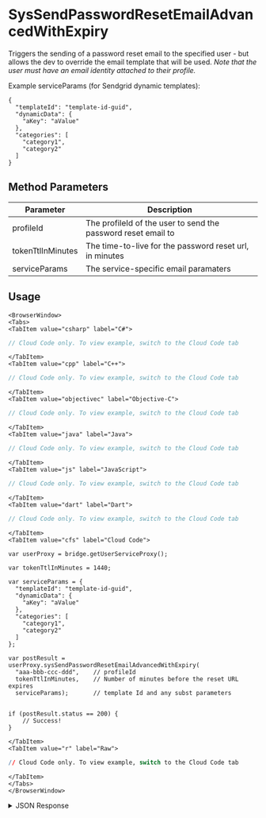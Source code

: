 # SysSendPasswordResetEmailAdvancedWithExpiry

Triggers the sending of a password reset email to the specified user - but allows the dev to override the email template that will be used. _Note that the user must have an email identity attached to their profile._



Example serviceParams (for Sendgrid dynamic templates):
```
{
  "templateId": "template-id-guid",
  "dynamicData": {
    "aKey": "aValue"
  },
  "categories": [
    "category1",
    "category2"
  ]
}
```

<PartialServop service_name="user" operation_name="SYS_SEND_PASSWORD_RESET_EMAIL_ADVANCED_WITH_EXPIRY" />

## Method Parameters
Parameter | Description
--------- | -----------
profileId | The profileId of the user to send the password reset email to
tokenTtlInMinutes | The time-to-live for the password reset url, in minutes
serviceParams | The service-specific email paramaters

## Usage

```mdx-code-block
<BrowserWindow>
<Tabs>
<TabItem value="csharp" label="C#">
```

```csharp
// Cloud Code only. To view example, switch to the Cloud Code tab
```

```mdx-code-block
</TabItem>
<TabItem value="cpp" label="C++">
```

```cpp
// Cloud Code only. To view example, switch to the Cloud Code tab
```

```mdx-code-block
</TabItem>
<TabItem value="objectivec" label="Objective-C">
```

```objectivec
// Cloud Code only. To view example, switch to the Cloud Code tab
```

```mdx-code-block
</TabItem>
<TabItem value="java" label="Java">
```

```java
// Cloud Code only. To view example, switch to the Cloud Code tab
```

```mdx-code-block
</TabItem>
<TabItem value="js" label="JavaScript">
```

```javascript
// Cloud Code only. To view example, switch to the Cloud Code tab
```

```mdx-code-block
</TabItem>
<TabItem value="dart" label="Dart">
```

```dart
// Cloud Code only. To view example, switch to the Cloud Code tab
```

```mdx-code-block
</TabItem>
<TabItem value="cfs" label="Cloud Code">
```

```cfscript
var userProxy = bridge.getUserServiceProxy();

var tokenTtlInMinutes = 1440;

var serviceParams = {
  "templateId": "template-id-guid",
  "dynamicData": {
    "aKey": "aValue"
  },
  "categories": [
    "category1",
    "category2"
  ]  
};

var postResult = userProxy.sysSendPasswordResetEmailAdvancedWithExpiry(
  "aaa-bbb-ccc-ddd",    // profileId
  tokenTtlInMinutes,    // Number of minutes before the reset URL expires 
  serviceParams);       // template Id and any subst parameters


if (postResult.status == 200) {
    // Success!
}
```

```mdx-code-block
</TabItem>
<TabItem value="r" label="Raw">
```

```r
// Cloud Code only. To view example, switch to the Cloud Code tab
```

```mdx-code-block
</TabItem>
</Tabs>
</BrowserWindow>
```

<details>
<summary>JSON Response</summary>

```json
{
  "status": 200,
  "data": null
}
```
</details>

